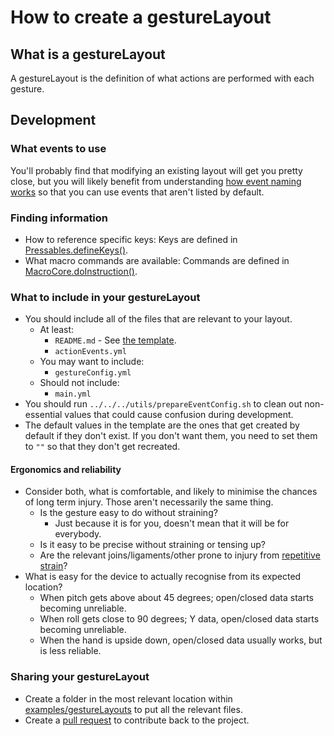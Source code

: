 # How to create a gestureLayout

## What is a gestureLayout

A gestureLayout is the definition of what actions are performed with each gesture.

## Development

### What events to use

You'll probably find that modifying an existing layout will get you pretty close, but you will likely benefit from understanding [how event naming works](https://github.com/ksandom/handWavey/blob/main/docs/user/configuration/howEventNamingWorks.md) so that you can use events that aren't listed by default.

### Finding information

* How to reference specific keys: Keys are defined in [Pressables.defineKeys()](https://github.com/ksandom/handWavey/blob/main/src/main/java/mouseAndKeyboardOutput/Pressables.java#L26).
* What macro commands are available: Commands are defined in [MacroCore.doInstruction()](https://github.com/ksandom/handWavey/blob/main/src/main/java/macro/MacroCore.java#L44).

### What to include in your gestureLayout

* You should include all of the files that are relevant to your layout.
    * At least:
        * `README.md` - See [the template](https://github.com/ksandom/handWavey/tree/main/examples/gestureLayouts/template).
        * `actionEvents.yml`
    * You may want to include:
        * `gestureConfig.yml`
    * Should not include:
        * `main.yml`
* You should run `../../../utils/prepareEventConfig.sh` to clean out non-essential values that could cause confusion during development.
* The default values in the template are the ones that get created by default if they don't exist. If you don't want them, you need to set them to `""` so that they don't get recreated.

#### Ergonomics and reliability

* Consider both, what is comfortable, and likely to minimise the chances of long term injury. Those aren't necessarily the same thing.
    * Is the gesture easy to do without straining?
        * Just because it is for you, doesn't mean that it will be for everybody.
    * Is it easy to be precise without straining or tensing up?
    * Are the relevant joins/ligaments/other prone to injury from [repetitive strain](https://en.wikipedia.org/wiki/Repetitive_strain_injury)?
* What is easy for the device to actually recognise from its expected location?
    * When pitch gets above about 45 degrees; open/closed data starts becoming unreliable.
    * When roll gets close to 90 degrees; Y data, open/closed data starts becoming unreliable.
    * When the hand is upside down, open/closed data usually works, but is less reliable.

### Sharing your gestureLayout

* Create a folder in the most relevant location within [examples/gestureLayouts](https://github.com/ksandom/handWavey/tree/main/examples/gestureLayouts) to put all the relevant files.
* Create a [pull request](https://github.com/ksandom/handWavey/pulls) to contribute back to the project.
